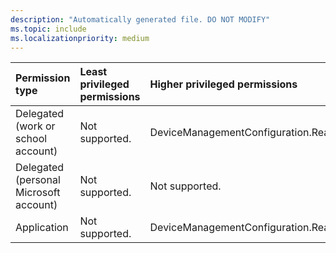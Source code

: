 ```yaml
---
description: "Automatically generated file. DO NOT MODIFY"
ms.topic: include
ms.localizationpriority: medium
---
```


|Permission type|Least privileged permissions|Higher privileged permissions|
|:---|:---|:---|
|Delegated (work or school account)|Not supported.|DeviceManagementConfiguration.Read.All|
|Delegated (personal Microsoft account)|Not supported.|Not supported.|
|Application|Not supported.|DeviceManagementConfiguration.Read.All|

